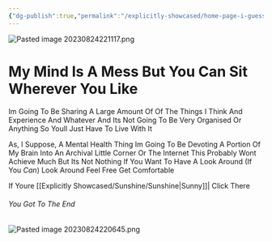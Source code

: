 ```yaml
---
{"dg-publish":true,"permalink":"/explicitly-showcased/home-page-i-guess/home-page/","title":"Horizon","tags":["gardenEntry"],"dgShowToc":true,"noteIcon":""}
---
```



![Pasted image 20230824221117.png](/img/user/images/Pasted%20image%2020230824221117.png)
# My Mind Is A Mess But You Can Sit Wherever You Like

Im Going To Be Sharing A Large Amount Of Of The Things I Think And Experience And Whatever And Its Not Going To Be Very Organised Or Anything So Youll Just Have To Live With It

As, I Suppose, A Mental Health Thing Im Going To Be Devoting A Portion Of My Brain Into An Archival Little Corner Or The Internet
This Probably Wont Achieve Much But Its Not Nothing
If You Want To Have A Look Around (If You *Can*) Look Around Feel Free
Get Comfortable

If Youre [[Explicitly Showcased/Sunshine/Sunshine\|Sunny]]| Click There



###### You Got To The End
![Pasted image 20230824220645.png](/img/user/images/Pasted%20image%2020230824220645.png)